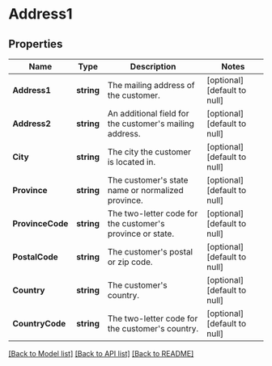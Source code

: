 # Address1

## Properties
Name | Type | Description | Notes
------------ | ------------- | ------------- | -------------
**Address1** | **string** | The mailing address of the customer. | [optional] [default to null]
**Address2** | **string** | An additional field for the customer&#x27;s mailing address. | [optional] [default to null]
**City** | **string** | The city the customer is located in. | [optional] [default to null]
**Province** | **string** | The customer&#x27;s state name or normalized province. | [optional] [default to null]
**ProvinceCode** | **string** | The two-letter code for the customer&#x27;s province or state. | [optional] [default to null]
**PostalCode** | **string** | The customer&#x27;s postal or zip code. | [optional] [default to null]
**Country** | **string** | The customer&#x27;s country. | [optional] [default to null]
**CountryCode** | **string** | The two-letter code for the customer&#x27;s country. | [optional] [default to null]

[[Back to Model list]](../README.md#documentation-for-models) [[Back to API list]](../README.md#documentation-for-api-endpoints) [[Back to README]](../README.md)

